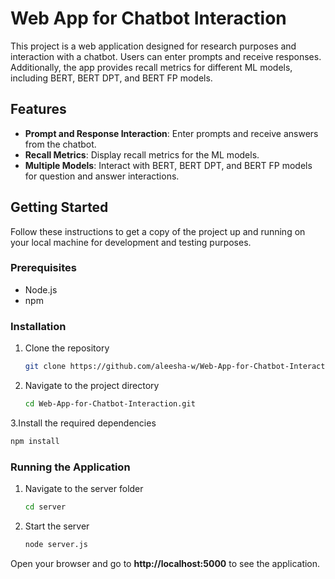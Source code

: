 # Web App for Chatbot Interaction

This project is a web application designed for research purposes and interaction with a chatbot. Users can enter prompts and receive responses. Additionally, the app provides recall metrics for different ML models, including BERT, BERT DPT, and BERT FP models.

## Features

- **Prompt and Response Interaction**: Enter prompts and receive answers from the chatbot.
- **Recall Metrics**: Display recall metrics for the ML models.
- **Multiple Models**: Interact with BERT, BERT DPT, and BERT FP models for question and answer interactions.

## Getting Started

Follow these instructions to get a copy of the project up and running on your local machine for development and testing purposes.

### Prerequisites

- Node.js
- npm

### Installation

1. Clone the repository
   ```bash
   git clone https://github.com/aleesha-w/Web-App-for-Chatbot-Interaction.git
   
2. Navigate to the project directory
   ```bash
   cd Web-App-for-Chatbot-Interaction.git

3.Install the required dependencies
   ```bash
   npm install
   ```
### Running the Application
1. Navigate to the server folder
   ```bash
   cd server
2. Start the server
   ```bash
   node server.js
Open your browser and go to **http://localhost:5000** to see the application.
